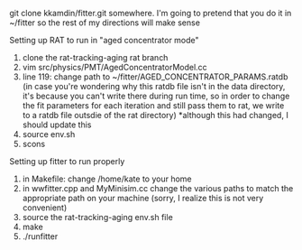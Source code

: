 
 git clone kkamdin/fitter.git somewhere. I'm going to pretend that you do it in ~/fitter so the rest of my directions will make sense

Setting up RAT to run in "aged concentrator mode"
1. clone the rat-tracking-aging rat branch
2. vim src/physics/PMT/AgedConcentratorModel.cc
3. line 119: change path to ~/fitter/AGED_CONCENTRATOR_PARAMS.ratdb (in case you're wondering why this ratdb file isn't in the data directory, it's because you can't write there during run time, so in order to change the fit parameters for each iteration and still pass them to rat, we write to a ratdb file outsdie of the rat directory) *although this had changed, I should update this
4. source env.sh
5. scons

Setting up fitter to run properly 
1. in Makefile: change /home/kate to your home
2. in wwfitter.cpp and MyMinisim.cc change the various paths to match the appropriate path on your machine (sorry, I realize this is not very convenient)
3. source the rat-tracking-aging env.sh file
4. make
5. ./runfitter


